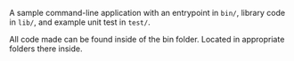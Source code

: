 A sample command-line application with an entrypoint in `bin/`, library code
in `lib/`, and example unit test in `test/`.

All code made can be found inside of the bin folder.
Located in appropriate folders there inside.